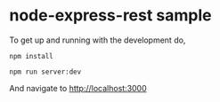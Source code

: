 # node-express-rest sample

To get up and running with the development do,

```
npm install

npm run server:dev

```

And navigate to [http://localhost:3000](http://localhost:3000)

